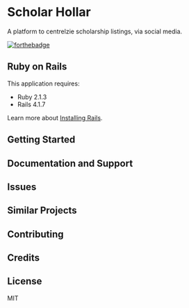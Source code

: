 Scholar Hollar
================
A platform to centrelzie scholarship listings, via social media. 

[![forthebadge](http://forthebadge.com/badges/fuck-it-ship-it.svg)](http://forthebadge.com)


Ruby on Rails
-------------

This application requires:

- Ruby 2.1.3
- Rails 4.1.7

Learn more about [Installing Rails](http://railsapps.github.io/installing-rails.html).

Getting Started
---------------

Documentation and Support
-------------------------

Issues
-------------

Similar Projects
----------------

Contributing
------------

Credits
-------

License
-------
MIT
